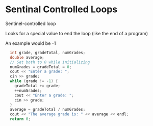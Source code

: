 # Sentinal Controlled Loops

Sentinel-controlled loop

Looks for a special value to end the loop (like the end of a program)

An example would be -1

```c++
  int grade, gradeTotal, numGrades;
  double average;
  // Set both to 0 while initializing
  numGrades = gradeTotal = 0;
  cout << "Enter a grade: ";
  cin >> grade;
  while (grade != -1) {
    gradeTotal += grade;
    ++numGrades;
    cout << "Enter a grade: ";
    cin >> grade;
  }
  average = gradeTotal / numGrades;
  cout << "The average grade is: " << average << endl;
  return 0;

```
